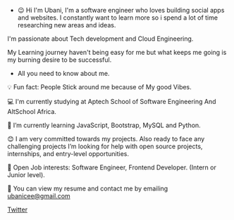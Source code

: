 - 😉 Hi I'm Ubani, 
I'm a software engineer who loves building social apps and websites. 
I constantly want to learn more so i spend a lot of time researching new areas and ideas. 

I'm passionate about Tech development and Cloud Engineering. 


My Learning journey haven't being easy for me but what keeps me going is my burning  desire to be successful.

- All you need to know about me.


💡 Fun fact: People Stick around me because of My good Vibes.

💻 I'm currently studying at Aptech School of Software Engineering  And AltSchool  Africa.

🌱 I’m currently learning JavaScript, Bootstrap, MySQL and Python.

😊 I am very committed towards my projects. Also ready to face any challenging projects
    I’m looking for help with open source projects, internships, and entry-level opportunities.

💼 Open Job interests: Software Engineer, Frontend Developer. (Intern or Junior level).

📩 You can view my resume and contact me by emailing ubanicee@gmail.com

<a href="https://mobile.twitter.com/ubanicee">Twitter</a>

<!---
Ubanimela/Ubanimela is a ✨ special ✨ repository because its `README.md` (this file) appears on your GitHub profile.
You can click the Preview link to take a look at your changes.
--->
